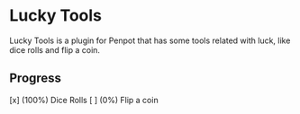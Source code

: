 # Lucky Tools

Lucky Tools is a plugin for Penpot that has some tools related with luck, like dice rolls and flip a coin.

## Progress

[x] (100%) Dice Rolls
[ ] (0%) Flip a coin
